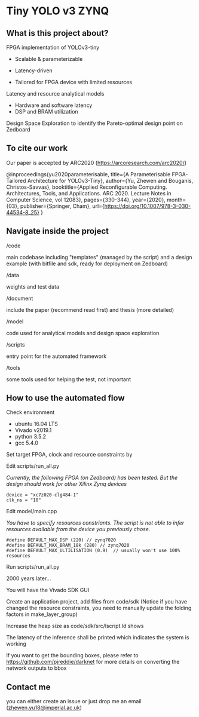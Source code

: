 # Tiny YOLO v3 ZYNQ

## What is this project about?

FPGA implementation of YOLOv3-tiny 

- Scalable & parameterizable

- Latency-driven

- Tailored for FPGA device with limited resources

Latency and resource analytical models 
- Hardware and software latency
- DSP and BRAM utilization

Design Space Exploration to identify the Pareto-optimal design point on Zedboard

## To cite our work
Our paper is accepted by ARC2020 (https://arcoresearch.com/arc2020/)

@inproceedings{yu2020parameterisable,
  title={A Parameterisable FPGA-Tailored Architecture for YOLOv3-Tiny},
  author={Yu, Zhewen and Bouganis, Christos-Savvas},
  booktitle={Applied Reconfigurable Computing. Architectures, Tools, and Applications. ARC 2020. Lecture Notes in Computer Science, vol 12083},
  pages={330-344},
  year={2020},
  month={03},
  publisher={Springer, Cham},
  url={https://doi.org/10.1007/978-3-030-44534-8_25}
}

## Navigate inside the project
/code

main codebase including "templates" (managed by the script) and a design example (with bitfile and sdk, ready for deployment on Zedboard)

/data

weights and test data

/document

include the paper (recommend read first) and thesis (more detailed)

/model

code used for analytical models and design space exploration

/scripts

entry point for the automated framework

/tools

some tools used for helping the test, not important

## How to use the automated flow

Check environment
- ubuntu 16.04 LTS 
- Vivado v2019.1
- python 3.5.2
- gcc 5.4.0

Set target FPGA, clock and resource constraints by

Edit scripts/run_all.py

*Currently, the following FPGA (on Zedboard) has been tested. But the design should work for other Xilinx Zynq devices*
```
device = "xc7z020-clg484-1"
clk_ns = "10"
```

Edit model/main.cpp

*You have to specify resources constriants. The script is not able to infer resources available from the device you previously chose.*
```
#define DEFAULT_MAX_DSP (220) // zynq7020
#define DEFAULT_MAX_BRAM_18k (280) // zynq7020
#define DEFAULT_MAX_ULTILISATION (0.9)  // usually won't use 100% resources
```

Run scripts/run_all.py

2000 years later...

You will have the Vivado SDK GUI

Create an application project, add files from code/sdk (Notice if you have changed the resource constraints, you need to manually update the folding factors in make_layer_group)

Increase the heap size as code/sdk/src/lscript.ld shows

The latency of the inference shall be printed which indicates the system is working

If you want to get the bounding boxes, please refer to https://github.com/pjreddie/darknet for more details on converting the network outputs to bbox

 ## Contact me

 you can either create an issue or just drop me an email (zhewen.yu18@imperial.ac.uk)

